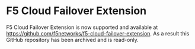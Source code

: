 # F5 Cloud Failover Extension

F5 Cloud Failover Extension is now supported and available at https://github.com/f5networks/f5-cloud-failover-extension. As a result this GitHub repository has been archived and is read-only.
